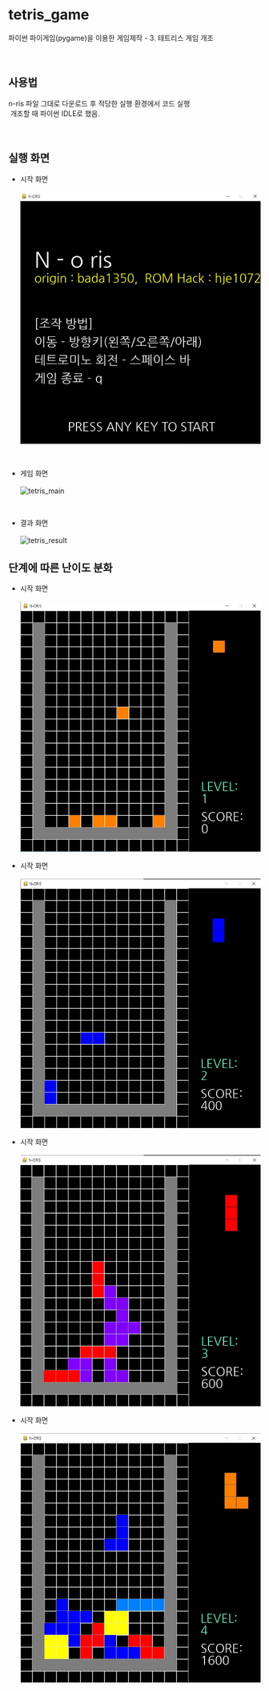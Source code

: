 # tetris_game
파이썬 파이게임(pygame)을 이용한 게임제작 - 3. 테트리스 게임 개조
<br><br><br>


## 사용법
n-ris 파일 그대로 다운로드 후 적당한 실행 환경에서 코드 실행
<br>
&nbsp;개조할 때 파이썬 IDLE로 했음.
<br><br><br>

## 실행 화면
- 시작 화면<br><br>
![tetris_intro](./img/시작화면.JPG)
<br>

- 게임 화면<br><br>
![tetris_main](https://user-images.githubusercontent.com/121742489/211792332-2a294443-7d37-425b-93b1-c4550fd209ce.png)
<br>

- 결과 화면<br><br>
![tetris_result](https://user-images.githubusercontent.com/121742489/211792349-338a4015-e77c-4bc1-b9b7-9a00834fae34.png)


## 단계에 따른 난이도 분화

- 시작 화면<br><br>
![level](./img/레벨1.JPG)

- 시작 화면<br><br>
![level](./img/레벨2.JPG)

- 시작 화면<br><br>
![level](./img/레벨3.JPG)

- 시작 화면<br><br>
![level](./img/레벨4.JPG)
